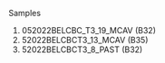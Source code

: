 Samples 
1. 052022BELCBC_T3_19_MCAV (B32)
2. 52022BELCBCT3_13_MCAV (B35)
3. 52022BELCBCT3_8_PAST (B32)
